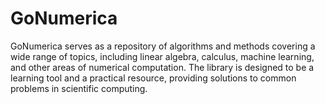 # GoNumerica
GoNumerica serves as a repository of algorithms and methods covering a wide range of topics, including linear algebra, calculus, machine learning, and other areas of numerical computation. The library is designed to be a learning tool and a practical resource, providing solutions to common problems in scientific computing.
